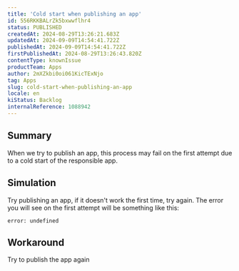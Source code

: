 ```yaml
---
title: 'Cold start when publishing an app'
id: 556RKKBALrZk5bxwwflhr4
status: PUBLISHED
createdAt: 2024-08-29T13:26:21.683Z
updatedAt: 2024-09-09T14:54:41.722Z
publishedAt: 2024-09-09T14:54:41.722Z
firstPublishedAt: 2024-08-29T13:26:43.820Z
contentType: knownIssue
productTeam: Apps
author: 2mXZkbi0oi061KicTExNjo
tag: Apps
slug: cold-start-when-publishing-an-app
locale: en
kiStatus: Backlog
internalReference: 1088942
---
```


## Summary


When we try to publish an app, this process may fail on the first attempt due to a cold start of the responsible app.


##

## Simulation


Try publishing an app, if it doesn't work the first time, try again. The error you will see on the first attempt will be something like this:

    error: undefined



##

## Workaround


Try to publish the app again





